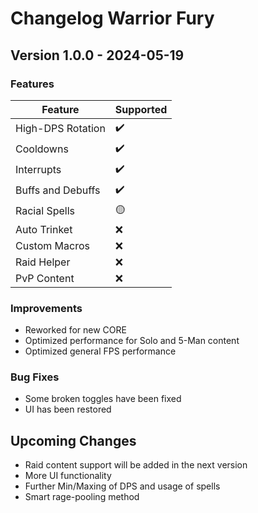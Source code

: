 # Changelog Warrior Fury

## Version 1.0.0 - 2024-05-19

### Features
| Feature              | Supported |
|----------------------|-----------|
| High-DPS Rotation    | ✔️        |
| Cooldowns            | ✔️        |
| Interrupts           | ✔️        |
| Buffs and Debuffs    | ✔️        |
| Racial Spells        | 🟡        |
| Auto Trinket         | ❌        |
| Custom Macros        | ❌        |
| Raid Helper          | ❌        |
| PvP Content          | ❌        |

### Improvements
- Reworked for new CORE
- Optimized performance for Solo and 5-Man content
- Optimized general FPS performance

### Bug Fixes
- Some broken toggles have been fixed
- UI has been restored

## Upcoming Changes
- Raid content support will be added in the next version
- More UI functionality
- Further Min/Maxing of DPS and usage of spells
- Smart rage-pooling method
